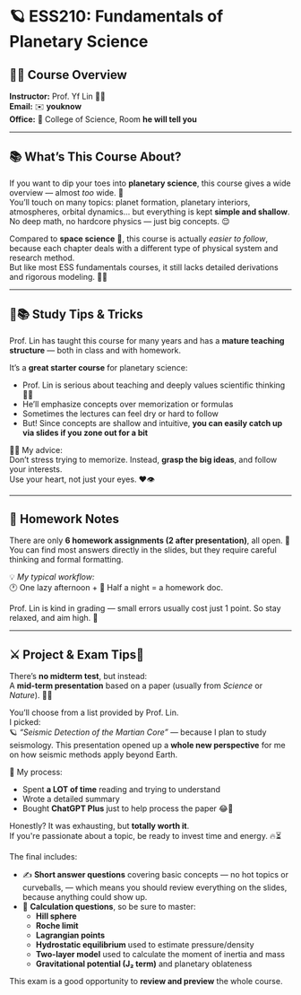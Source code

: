 # 🪐 ESS210: Fundamentals of Planetary Science

## 👨‍🏫 Course Overview

**Instructor:** Prof. Yf Lin 👨‍🔬  
**Email:** ✉️ **youknow**  
**Office:** 🏢 College of Science, Room **he will tell you**

---

## 📚 What’s This Course About?

If you want to dip your toes into **planetary science**, this course gives a wide overview — almost *too* wide. 🤲  
You’ll touch on many topics: planet formation, planetary interiors, atmospheres, orbital dynamics... but everything is kept **simple and shallow**.  
No deep math, no hardcore physics — just big concepts. 😌

Compared to **space science** 🌌, this course is actually *easier to follow*, because each chapter deals with a different type of physical system and research method.  
But like most ESS fundamentals courses, it still lacks detailed derivations and rigorous modeling. 😵‍💫

---

## 🧠📚 Study Tips & Tricks

Prof. Lin has taught this course for many years and has a **mature teaching structure** — both in class and with homework.

It’s a **great starter course** for planetary science:
- Prof. Lin is serious about teaching and deeply values scientific thinking 🧪🧠  
- He’ll emphasize concepts over memorization or formulas  
- Sometimes the lectures can feel dry or hard to follow  
- But! Since concepts are shallow and intuitive, **you can easily catch up via slides if you zone out for a bit**

🧘‍♂️ My advice:  
Don’t stress trying to memorize. Instead, **grasp the big ideas**, and follow your interests.  
Use your heart, not just your eyes. ❤️👁️

---

## 📝 Homework Notes

There are only **6 homework assignments (2 after presentation)**, all open. 📝  
You can find most answers directly in the slides, but they require careful thinking and formal formatting.

💡 *My typical workflow:*  
🕐 One lazy afternoon + 🌙 Half a night = a homework doc.

Prof. Lin is kind in grading — small errors usually cost just 1 point. So stay relaxed, and aim high. 🌟

---

## ⚔️ Project & Exam Tips🚨

There’s **no midterm test**, but instead:  
A **mid-term presentation** based on a paper (usually from *Science* or *Nature*). 📄🎤

You’ll choose from a list provided by Prof. Lin.  
I picked:  
🪐 *“Seismic Detection of the Martian Core”* — because I plan to study seismology. This presentation opened up a **whole new perspective** for me on how seismic methods apply beyond Earth.

💬 My process:
- Spent **a LOT of time** reading and trying to understand  
- Wrote a detailed summary  
- Bought **ChatGPT Plus** just to help process the paper 😂🧠

Honestly? It was exhausting, but **totally worth it**.  
If you're passionate about a topic, be ready to invest time and energy. 🔥⏳

The final includes:
- ✍️ **Short answer questions** covering basic concepts — no hot topics or curveballs,  — which means you should review everything on the slides, because anything could show up.
- 🧮 **Calculation questions**, so be sure to master:
  - **Hill sphere**
  - **Roche limit**
  - **Lagrangian points**
  - **Hydrostatic equilibrium** used to estimate pressure/density
  - **Two-layer model** used to calculate the moment of inertia and mass
  - **Gravitational potential (J₂ term)** and planetary oblateness

This exam is a good opportunity to **review and preview** the whole course.
